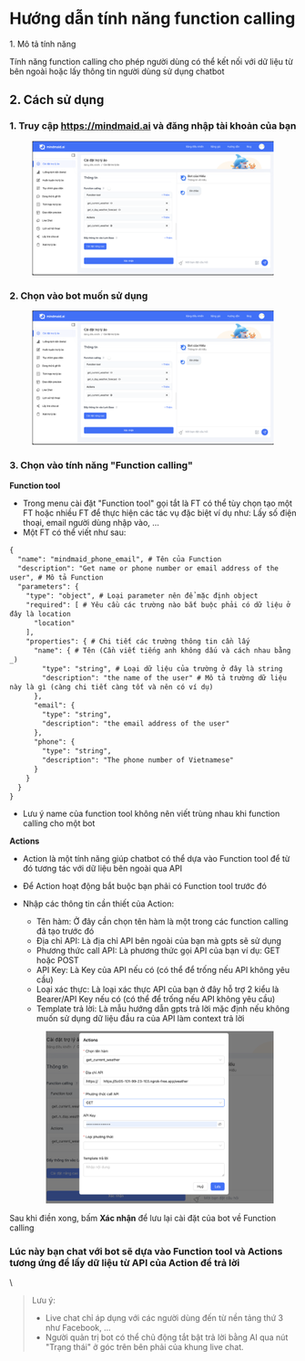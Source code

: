 # Hướng dẫn tính năng function calling

1\. Mô tả tính năng

Tính năng function calling cho phép người dùng có thể kết nối với dữ liệu từ bên ngoài hoặc lấy thông tin người dùng sử dụng chatbot

## 2. Cách sử dụng

### 1. Truy cập https://mindmaid.ai và đăng nhập tài khoản của bạn

<figure><img src="../.gitbook/assets/image (3).png" alt=""><figcaption></figcaption></figure>

### 2. Chọn vào bot muốn sử dụng

<figure><img src="../.gitbook/assets/image.png" alt=""><figcaption></figcaption></figure>

### 3. Chọn vào tính năng "Function calling"

**Function tool**

* Trong menu cài đặt "Function tool" gọi tắt là FT có thể tùy chọn tạo một FT hoặc nhiều FT để thực hiện các tác vụ đặc biệt ví dụ như: Lấy số điện thoại, email người dùng nhập vào, ...
* Một FT có thể viết như sau:

```
{
  "name": "mindmaid_phone_email", # Tên của Function
  "description": "Get name or phone number or email address of the user", # Mô tả Function
  "parameters": {
    "type": "object", # Loại parameter nên để mặc định object
    "required": [ # Yêu cầu các trường nào bắt buộc phải có dữ liệu ở đây là location
      "location"
    ],
    "properties": { # Chi tiết các trường thông tin cần lấy
      "name": { # Tên (Cần viết tiếng anh không dấu và cách nhau bằng _)
        "type": "string", # Loại dữ liệu của trường ở đây là string
        "description": "the name of the user" # Mô tả trường dữ liệu này là gì (càng chi tiết càng tốt và nên có ví dụ)
      },
      "email": { 
        "type": "string",
        "description": "the email address of the user"
      },
      "phone": {
        "type": "string",
        "description": "The phone number of Vietnamese"
      }
    }
  }
}
```

* Lưu ý name của function tool không nên viết trùng nhau khi function calling cho một bot

**Actions**

* Action là một tính năng giúp chatbot có thể dựa vào Function tool để từ đó tương tác với dữ liệu bên ngoài qua API
* Để Action hoạt động bắt buộc bạn phải có Function tool trước đó
*   Nhập các thông tin cần thiết của Action:

    * Tên hàm: Ở đây cần chọn tên hàm là một trong các function calling đã tạo trước đó
    * Địa chỉ API: Là địa chỉ API bên ngoài của bạn mà gpts sẽ sử dụng
    * Phương thức call API: Là phương thức gọi API của bạn ví dụ: GET hoặc POST
    * API Key: Là Key của API nếu có (có thể để trống nếu API không yêu cầu)
    * Loại xác thực: Là loại xác thực API của bạn ở đây hỗ trợ 2 kiểu là Bearer/API Key nếu có (có thể để trống nếu API không yêu cầu)
    * Template trả lời: Là mẫu hướng dẫn gpts trả lời mặc định nếu không muốn sử dụng dữ liệu đầu ra của API làm context trả lời

    <figure><img src="../.gitbook/assets/image (4).png" alt=""><figcaption></figcaption></figure>



Sau khi điền xong, bấm **Xác nhận** để lưu lại cài đặt của bot về Function calling

### Lúc này bạn chat với bot sẽ dựa vào Function tool và Actions tương ứng để lấy dữ liệu từ API của Action để trả lời



\


> Lưu ý:
>
> * Live chat chỉ áp dụng với các người dùng đến từ nền tảng thứ 3 như Facebook, ...
> * Người quản trị bot có thể chủ động tắt bật trả lời bằng AI qua nút "Trạng thái" ở góc trên bên phải của khung live chat.
